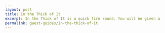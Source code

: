 ```yaml
---
layout: post
title: In the Thick of It
excerpt: In the Thick of It is a quick fire round. You will be given a series of problems and you will have to come up with a one-minute solution on the fly.
permalink: guest-guides/in-the-thick-of-it
---
```


